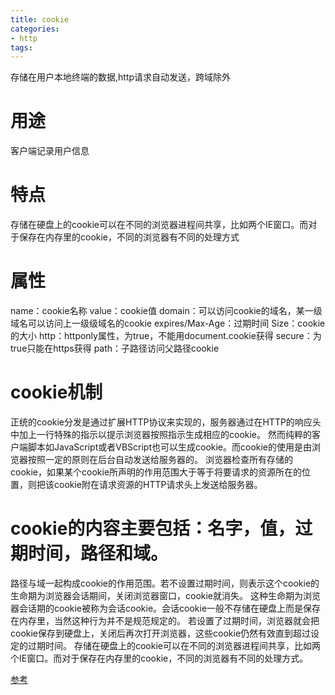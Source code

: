 ```yaml
---
title: cookie
categories: 
- http
tags:
---
```



存储在用户本地终端的数据,http请求自动发送，跨域除外
# 用途
客户端记录用户信息

# 特点
存储在硬盘上的cookie可以在不同的浏览器进程间共享，比如两个IE窗口。而对于保存在内存里的cookie，不同的浏览器有不同的处理方式

# 属性
name：cookie名称
value：cookie值
domain：可以访问cookie的域名，某一级域名可以访问上一级级域名的cookie
expires/Max-Age：过期时间
Size：cookie的大小
http：httponly属性，为true，不能用document.cookie获得
secure：为true只能在https获得
path：子路径访问父路径cookie


# cookie机制
正统的cookie分发是通过扩展HTTP协议来实现的，服务器通过在HTTP的响应头中加上一行特殊的指示以提示浏览器按照指示生成相应的cookie。
然而纯粹的客户端脚本如JavaScript或者VBScript也可以生成cookie。而cookie的使用是由浏览器按照一定的原则在后台自动发送给服务器的。
浏览器检查所有存储的cookie，如果某个cookie所声明的作用范围大于等于将要请求的资源所在的位置，则把该cookie附在请求资源的HTTP请求头上发送给服务器。

# cookie的内容主要包括：名字，值，过期时间，路径和域。
路径与域一起构成cookie的作用范围。若不设置过期时间，则表示这个cookie的生命期为浏览器会话期间，关闭浏览器窗口，cookie就消失。
这种生命期为浏览器会话期的cookie被称为会话cookie。会话cookie一般不存储在硬盘上而是保存在内存里，当然这种行为并不是规范规定的。
若设置了过期时间，浏览器就会把cookie保存到硬盘上，关闭后再次打开浏览器，这些cookie仍然有效直到超过设定的过期时间。
存储在硬盘上的cookie可以在不同的浏览器进程间共享，比如两个IE窗口。而对于保存在内存里的cookie，不同的浏览器有不同的处理方式。 


[参考](https://www.cnblogs.com/fnng/archive/2012/08/14/2637279.html)

